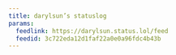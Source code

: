 ```yaml
---
title: darylsun’s statuslog
params:
  feedlink: https://darylsun.status.lol/feed
  feedid: 3c722eda12d1faf22a0e0a96fdc4b43b
---
```

